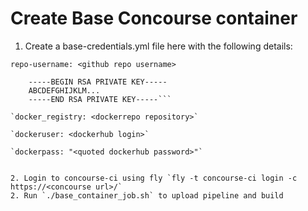 # Create Base Concourse container

1. Create a base-credentials.yml file here with the following details:

`repo-username: <github repo username>`

```private-repo-key: |
    -----BEGIN RSA PRIVATE KEY-----
    ABCDEFGHIJKLM... 
    -----END RSA PRIVATE KEY-----```
    
`docker_registry: <dockerrepo repository>`

`dockeruser: <dockerhub login>`

`dockerpass: "<quoted dockerhub password>"`


2. Login to concourse-ci using fly `fly -t concourse-ci login -c https://<concourse url>/`
2. Run `./base_container_job.sh` to upload pipeline and build
